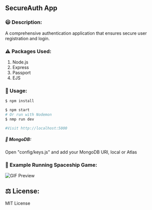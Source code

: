 ## SecureAuth App
### 😃 Description:

A comprehensive authentication application that ensures secure user registration and login. 

### ⚠ Packages Used:

1. Node.js
2. Express
3. Passport
4. EJS

### 🚀 Usage:

```sh
$ npm install
```
```sh
$ npm start
# Or run with Nodemon
$ nmp run dev

#Visit http://localhost:5000
```
##### 🍃 MongoDB:

Open "config/keys.js" and add your MongoDB URI, local or Atlas

### 👀 Example Running Spaceship Game:

![GIF Preview](https://media.giphy.com/media/sR4WQRcBjOTs1zCHJj/giphy.gif)

## ⚖️ License:
MIT License

